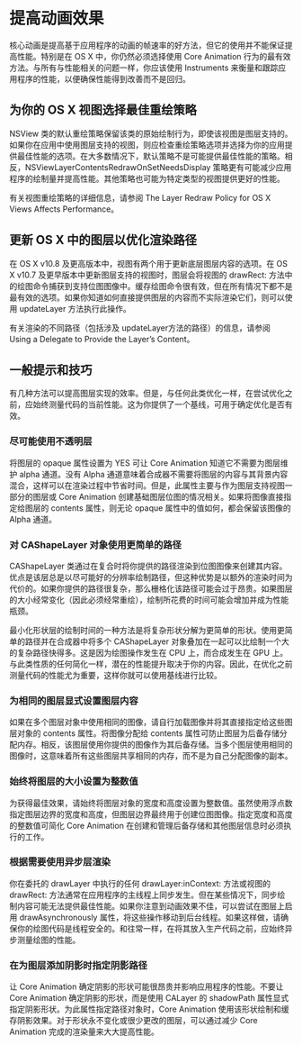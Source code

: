 # 提高动画效果

核心动画是提高基于应用程序的动画的帧速率的好方法，但它的使用并不能保证提高性能。特别是在 OS X 中，你仍然必须选择使用 Core Animation 行为的最有效方法。与所有与性能相关的问题一样，你应该使用 Instruments 来衡量和跟踪应用程序的性能，以便确保性能得到改善而不是回归。

## 为你的 OS X 视图选择最佳重绘策略

NSView 类的默认重绘策略保留该类的原始绘制行为，即使该视图是图层支持的。如果你在应用中使用图层支持的视图，则应检查重绘策略选项并选择为你的应用提供最佳性能的选项。在大多数情况下，默认策略不是可能提供最佳性能的策略。相反，NSViewLayerContentsRedrawOnSetNeedsDisplay 策略更有可能减少应用程序的绘制量并提高性能。其他策略也可能为特定类型的视图提供更好的性能。

有关视图重绘策略的详细信息，请参阅 The Layer Redraw Policy for OS X Views Affects Performance。

## 更新 OS X 中的图层以优化渲染路径

在 OS X v10.8 及更高版本中，视图有两个用于更新底层图层内容的选项。在 OS X v10.7 及更早版本中更新图层支持的视图时，图层会将视图的 drawRect: 方法中的绘图命令捕获到支持位图图像中。缓存绘图命令很有效，但在所有情况下都不是最有效的选项。如果你知道如何直接提供图层的内容而不实际渲染它们，则可以使用 updateLayer 方法执行此操作。

有关渲染的不同路径（包括涉及 updateLayer方法的路径）的信息，请参阅 Using a Delegate to Provide the Layer’s Content。

## 一般提示和技巧

有几种方法可以提高图层实现的效率。但是，与任何此类优化一样，在尝试优化之前，应始终测量代码的当前性能。这为你提供了一个基线，可用于确定优化是否有效。

### 尽可能使用不透明层

将图层的 opaque 属性设置为 YES 可让 Core Animation 知道它不需要为图层维护 alpha 通道。没有 Alpha 通道意味着合成器不需要将图层的内容与其背景内容混合，这样可以在渲染过程中节省时间。但是，此属性主要与作为图层支持视图一部分的图层或 Core Animation 创建基础图层位图的情况相关。如果将图像直接指定给图层的 contents 属性，则无论 opaque 属性中的值如何，都会保留该图像的 Alpha 通道。

### 对 CAShapeLayer 对象使用更简单的路径

CAShapeLayer 类通过在复合时将你提供的路径渲染到位图图像来创建其内容。优点是该层总是以尽可能好的分辨率绘制路径，但这种优势是以额外的渲染时间为代价的。如果你提供的路径很复杂，那么栅格化该路径可能会过于昂贵。如果图层的大小经常变化（因此必须经常重绘），绘制所花费的时间可能会增加并成为性能瓶颈。

最小化形状层的绘制时间的一种方法是将复杂形状分解为更简单的形状。使用更简单的路径并在合成器中将多个 CAShapeLayer 对象叠加在一起可以比绘制一个大的复杂路径快得多。这是因为绘图操作发生在 CPU 上，而合成发生在 GPU 上。与此类性质的任何简化一样，潜在的性能提升取决于你的内容。因此，在优化之前测量代码的性能尤为重要，这样你就可以使用基线进行比较。

### 为相同的图层显式设置图层内容

如果在多个图层对象中使用相同的图像，请自行加载图像并将其直接指定给这些图层对象的 contents 属性。将图像分配给 contents 属性可防止图层为后备存储分配内存。相反，该图层使用你提供的图像作为其后备存储。当多个图层使用相同的图像时，这意味着所有这些图层共享相同的内存，而不是为自己分配图像的副本。

### 始终将图层的大小设置为整数值

为获得最佳效果，请始终将图层对象的宽度和高度设置为整数值。虽然使用浮点数指定图层边界的宽度和高度，但图层边界最终用于创建位图图像。指定宽度和高度的整数值可简化 Core Animation 在创建和管理后备存储和其他图层信息时必须执行的工作。

### 根据需要使用异步层渲染

你在委托的 drawLayer 中执行的任何 drawLayer:inContext: 方法或视图的 drawRect: 方法通常在应用程序的主线程上同步发生。但在某些情况下，同步绘制内容可能无法提供最佳性能。如果你注意到动画效果不佳，可以尝试在图层上启用 drawAsynchronously 属性，将这些操作移动到后台线程。如果这样做，请确保你的绘图代码是线程安全的。和往常一样，在将其放入生产代码之前，应始终异步测量绘图的性能。

### 在为图层添加阴影时指定阴影路径

让 Core Animation 确定阴影的形状可能很昂贵并影响应用程序的性能。不要让 Core Animation 确定阴影的形状，而是使用 CALayer 的 shadowPath 属性显式指定阴影形状。为此属性指定路径对象时，Core Animation 使用该形状绘制和缓存阴影效果。对于形状永不变化或很少更改的图层，可以通过减少 Core Animation 完成的渲染量来大大提高性能。